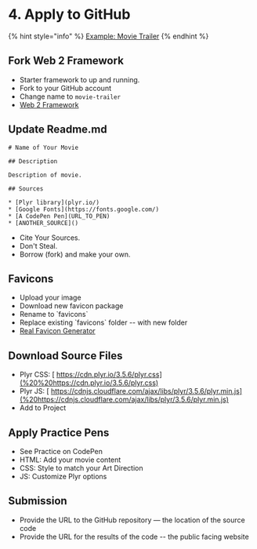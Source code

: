 # 4. Apply to GitHub



{% hint style="info" %}
[Example: Movie Trailer](https://github.com/ewuweblab/movie-trailer)
{% endhint %}

## Fork Web 2 Framework

* Starter framework to up and running.
* Fork to your GitHub account
* Change name to `movie-trailer`
* [Web 2 Framework](https://github.com/ewuweblab/web-2-framework)

## Update Readme.md

```markup
# Name of Your Movie

## Description

Description of movie. 

## Sources

* [Plyr library](plyr.io/)
* [Google Fonts](https://fonts.google.com/)
* [A CodePen Pen](URL_TO_PEN)
* [ANOTHER_SOURCE]()
```

* Cite Your Sources. 
* Don't Steal. 
* Borrow \(fork\) and make your own. 

## Favicons

* Upload your image
* Download new favicon package
* Rename to \`favicons\`
* Replace existing \`favicons\` folder -- with new folder
* [Real Favicon Generator](https://realfavicongenerator.net/)

## Download Source Files

* Plyr CSS: [ https://cdn.plyr.io/3.5.6/plyr.css](%20%20https://cdn.plyr.io/3.5.6/plyr.css)
* Plyr JS: [ https://cdnjs.cloudflare.com/ajax/libs/plyr/3.5.6/plyr.min.js](%20https://cdnjs.cloudflare.com/ajax/libs/plyr/3.5.6/plyr.min.js)
* Add to Project

## Apply Practice Pens

* See Practice on CodePen
* HTML: Add your movie content
* CSS: Style to match your Art Direction
* JS: Customize Plyr options

## Submission

* Provide the URL to the GitHub repository — the location of the source code 
* Provide the URL for the results of the code -- the public facing website


